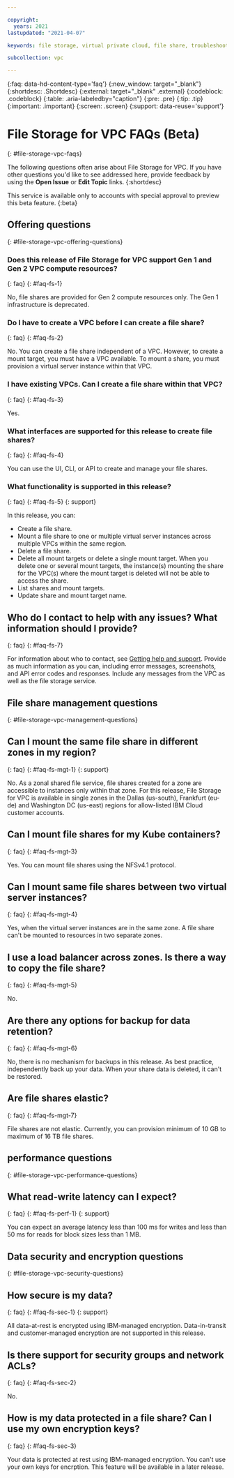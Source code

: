 ```yaml
---

copyright:
  years: 2021
lastupdated: "2021-04-07"

keywords: file storage, virtual private cloud, file share, troubleshooting

subcollection: vpc

---
```


{:faq: data-hd-content-type='faq'}
{:new_window: target="_blank"}
{:shortdesc: .Shortdesc}
{:external: target="_blank" .external}
{:codeblock: .codeblock}
{:table: .aria-labeledby="caption"}
{:pre: .pre}
{:tip: .tip}
{:important: .important}
{:screen: .screen}
{:support: data-reuse='support'}


# File Storage for VPC FAQs (Beta)
{: #file-storage-vpc-faqs}

The following questions often arise about File Storage for VPC. If you have other questions you'd like to see addressed here, provide feedback by using the **Open Issue** or **Edit Topic** links.
{:shortdesc}

This service is available only to accounts with special approval to preview this beta feature.
{:beta}

## Offering questions
{: #file-storage-vpc-offering-questions}

### Does this release of File Storage for VPC support Gen 1 and Gen 2 VPC compute resources?
{: faq}
{: #faq-fs-1}

No, file shares are provided for Gen 2 compute resources only. The Gen 1 infrastructure is deprecated.

### Do I have to create a VPC before I can create a file share?
{: faq}
{: #faq-fs-2}

No. You can create a file share independent of a VPC. However, to create a mount target, you must have a VPC available. To mount a share, you must provision a virtual server instance within that VPC.

### I have existing VPCs.  Can I create a file share within that VPC?
{: faq}
{: #faq-fs-3}

Yes.

### What interfaces are supported for this release to create file shares?
{: faq}
{: #faq-fs-4}

You can use the UI, CLI, or API to create and manage your file shares.

### What functionality is supported in this release?
{: faq}
{: #faq-fs-5}
{: support}

In this release, you can:

*	Create a file share.
*	Mount a file share to one or multiple virtual server instances across multiple VPCs within the same region.
*	Delete a file share.
*	Delete all mount targets or delete a single mount target. When you delete one or several mount targets, the instance(s) mounting the share for the VPC(s) where the mount target is deleted will not be able to access the share.
*	List shares and mount targets.
*	Update share and mount target name.

## Who do I contact to help with any issues? What information should I provide?
{: faq}
{: #faq-fs-7}

For information about who to contact, see [Getting help and support](/docs/vpc?topic=vpc-getting-help). Provide as much information as you can, including error messages, screenshots, and API error codes and responses. Include any messages from the VPC as well as the file storage service.


## File share management questions
{: #file-storage-vpc-management-questions}

## Can I mount the same file share in different zones in my region?
{: faq}
{: #faq-fs-mgt-1}
{: support}

No. As a zonal shared file service, file shares created for a zone are accessible to instances only within that zone. For this release, File Storage for VPC is available in single zones in the Dallas (us-south), Frankfurt (eu-de) and Washington DC (us-east) regions for allow-listed IBM Cloud customer accounts. 

## Can I mount file shares for my Kube containers?
{: faq}
{: #faq-fs-mgt-3}

Yes. You can mount file shares using the NFSv4.1 protocol.

## Can I mount same file shares between two virtual server instances?
{: faq}
{: #faq-fs-mgt-4}

Yes, when the virtual server instances are in the same zone. A file share can't be mounted to resources in two separate zones.

## I use a load balancer across zones. Is there a way to copy the file share?
{: faq}
{: #faq-fs-mgt-5}

No.

## Are there any options for backup for data retention?
{: faq}
{: #faq-fs-mgt-6}

No, there is no mechanism for backups in this release. As best practice, independently back up your data. When your share data is deleted, it can't be restored.

## Are file shares elastic?
{: faq}
{: #faq-fs-mgt-7}

File shares are not elastic. Currently, you can provision minimum of 10 GB to maximum of 16 TB file shares.


## performance questions
{: #file-storage-vpc-performance-questions}

## What read-write latency can I expect?
{: faq}
{: #faq-fs-perf-1}
{: support}

You can expect an average latency less than 100 ms for writes and less than  50 ms for reads for block sizes less than 1 MB.

## Data security and encryption questions
{: #file-storage-vpc-security-questions}

## How secure is my data?
{: faq}
{: #faq-fs-sec-1}
{: support}

All data-at-rest is encrypted using IBM-managed encryption. Data-in-transit and customer-managed encryption are not supported in this release.

## Is there support for security groups and network ACLs?
{: faq}
{: #faq-fs-sec-2}

No.

## How is my data protected in a file share? Can I use my own encryption keys?
{: faq}
{: #faq-fs-sec-3}

Your data is protected at rest using IBM-managed encryption. You can't use your own keys for encrption. This feature will be available in a later release.
